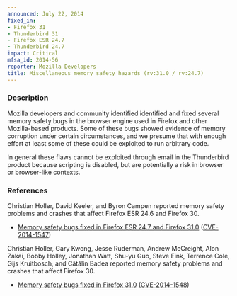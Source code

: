 ```yaml
---
announced: July 22, 2014
fixed_in:
- Firefox 31
- Thunderbird 31
- Firefox ESR 24.7
- Thunderbird 24.7
impact: Critical
mfsa_id: 2014-56
reporter: Mozilla Developers
title: Miscellaneous memory safety hazards (rv:31.0 / rv:24.7)
---
```


<h3>Description</h3>

<p>Mozilla developers and community identified identified and fixed several
memory safety bugs in the browser engine used in Firefox and other Mozilla-based
products. Some of these bugs showed evidence of memory corruption under certain
circumstances, and we presume that with enough effort at least some of these
could be exploited to run arbitrary code.</p>

<p class="note">In general these flaws cannot be exploited through email in the
Thunderbird product because scripting is disabled, but are potentially a risk in
browser or browser-like contexts.</p>

<h3>References</h3>

<p>Christian Holler, David Keeler, and Byron Campen reported memory safety problems and crashes that affect Firefox ESR 24.6 and Firefox 30.</p>

<ul>
  <li><a href="https://bugzilla.mozilla.org/buglist.cgi?bug_id=1012694,1019684,985070,1024765">
          Memory safety bugs fixed in Firefox ESR 24.7 and Firefox 31.0</a> (<a href="http://cve.mitre.org/cgi-bin/cvename.cgi?name=CVE-2014-1547" class="ex-ref">CVE-2014-1547</a>)</li>
</ul>


<p>Christian Holler, Gary Kwong, Jesse Ruderman, Andrew McCreight, Alon Zakai,
Bobby Holley, Jonathan Watt, Shu-yu Guo, Steve Fink, Terrence Cole, Gijs Kruitbosch,
and Cătălin Badea reported memory safety problems and crashes that affect 
Firefox 30.</p>

<ul>
  <li><a href="https://bugzilla.mozilla.org/buglist.cgi?bug_id=990096,1013056,1034383,&#10;1035438,1002702,1020041,1020008,1009675,1021312,1020219,994444,1022773,1028358,1021969,1021240">
          Memory safety bugs fixed in Firefox 31.0</a> (<a href="http://cve.mitre.org/cgi-bin/cvename.cgi?name=CVE-2014-1548" class="ex-ref">CVE-2014-1548</a>)</li>
</ul>



